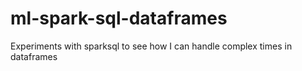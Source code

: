 # ml-spark-sql-dataframes
Experiments with sparksql to see how I can handle complex times in dataframes
